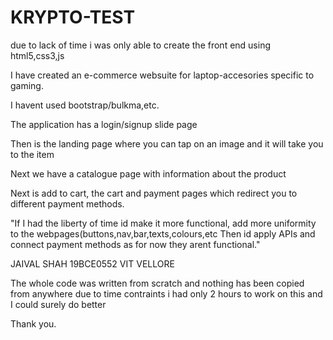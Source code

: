 ﻿# KRYPTO-TEST
due to lack of time i was only able to create the front end using html5,css3,js

I have created an e-commerce websuite for laptop-accesories specific to gaming.

I havent used bootstrap/bulkma,etc.

The application has a login/signup slide page

Then is the landing page where you can tap on an image and it will take you to the item

Next we have a catalogue page with information about the product

Next is add to cart, the cart and payment pages which redirect you to different payment methods.

"If I had the liberty of time id make it more functional, add more uniformity to the webpages(buttons,nav,bar,texts,colours,etc
Then id apply APIs and connect payment methods as for now they arent functional."

JAIVAL SHAH
19BCE0552
VIT VELLORE

The whole code was written from scratch and nothing has been copied from anywhere due to time contraints i had only 2 hours to work on this and I could surely do better

Thank you.
